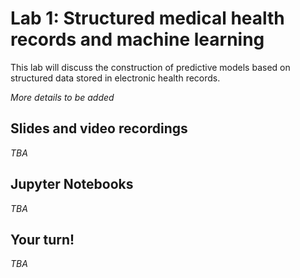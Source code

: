 # Lab 1: Structured medical health records and machine learning

This lab will discuss the construction of predictive models based on structured data stored in electronic health records.

_More details to be added_

## Slides and video recordings

_TBA_


## Jupyter Notebooks

_TBA_

## Your turn!

_TBA_
